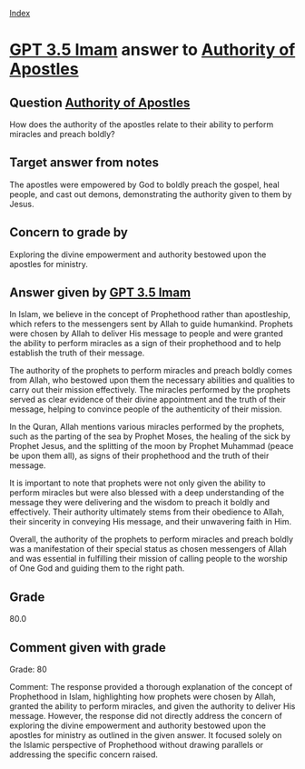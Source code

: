 
[Index](../../index.md)
# [GPT 3.5 Imam](../../answering_models/GPT_3.5_Imam.md) answer to [Authority of Apostles](../../questions/Authority_of_Apostles.md)

## Question [Authority of Apostles](../../questions/Authority_of_Apostles.md)
How does the authority of the apostles relate to their ability to perform miracles and preach boldly?

## Target answer from notes
The apostles were empowered by God to boldly preach the gospel, heal people, and cast out demons, demonstrating the authority given to them by Jesus.

## Concern to grade by
Exploring the divine empowerment and authority bestowed upon the apostles for ministry.

## Answer given by [GPT 3.5 Imam](../../answering_models/GPT_3.5_Imam.md)
In Islam, we believe in the concept of Prophethood rather than apostleship, which refers to the messengers sent by Allah to guide humankind. Prophets were chosen by Allah to deliver His message to people and were granted the ability to perform miracles as a sign of their prophethood and to help establish the truth of their message.

The authority of the prophets to perform miracles and preach boldly comes from Allah, who bestowed upon them the necessary abilities and qualities to carry out their mission effectively. The miracles performed by the prophets served as clear evidence of their divine appointment and the truth of their message, helping to convince people of the authenticity of their mission.

In the Quran, Allah mentions various miracles performed by the prophets, such as the parting of the sea by Prophet Moses, the healing of the sick by Prophet Jesus, and the splitting of the moon by Prophet Muhammad (peace be upon them all), as signs of their prophethood and the truth of their message.

It is important to note that prophets were not only given the ability to perform miracles but were also blessed with a deep understanding of the message they were delivering and the wisdom to preach it boldly and effectively. Their authority ultimately stems from their obedience to Allah, their sincerity in conveying His message, and their unwavering faith in Him.

Overall, the authority of the prophets to perform miracles and preach boldly was a manifestation of their special status as chosen messengers of Allah and was essential in fulfilling their mission of calling people to the worship of One God and guiding them to the right path.

## Grade
80.0

## Comment given with grade
Grade: 80

Comment: The response provided a thorough explanation of the concept of Prophethood in Islam, highlighting how prophets were chosen by Allah, granted the ability to perform miracles, and given the authority to deliver His message. However, the response did not directly address the concern of exploring the divine empowerment and authority bestowed upon the apostles for ministry as outlined in the given answer. It focused solely on the Islamic perspective of Prophethood without drawing parallels or addressing the specific concern raised.
